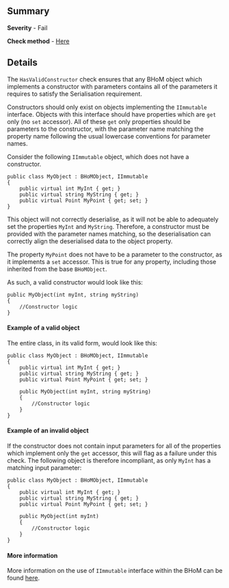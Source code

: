 ## Summary

**Severity** - Fail

**Check method** - [Here](https://github.com/BHoM/Test_Toolkit/blob/master/CodeComplianceTest_Engine/Query/Checks/HasValidConstructor.cs)

## Details

The `HasValidConstructor` check ensures that any BHoM object which implements a constructor with parameters contains all of the parameters it requires to satisfy the Serialisation requirement.

Constructors should only exist on objects implementing the `IImmutable` interface. Objects with this interface should have properties which are `get` only (no `set` accessor). All of these `get` only properties should be parameters to the constructor, with the parameter name matching the property name following the usual lowercase conventions for parameter names.

Consider the following `IImmutable` object, which does not have a constructor.

```
public class MyObject : BHoMObject, IImmutable
{
    public virtual int MyInt { get; }
    public virtual string MyString { get; }
    public virtual Point MyPoint { get; set; }
}
```

This object will not correctly deserialise, as it will not be able to adequately set the properties `MyInt` and `MyString`. Therefore, a constructor must be provided with the parameter names matching, so the deserialisation can correctly align the deserialised data to the object property.

The property `MyPoint` does not have to be a parameter to the constructor, as it implements a `set` accessor. This is true for any property, including those inherited from the base `BHoMObject`.

As such, a valid constructor would look like this:

```
public MyObject(int myInt, string myString)
{
    //Constructor logic
}
```

#### Example of a valid object

The entire class, in its valid form, would look like this:

```
public class MyObject : BHoMObject, IImmutable
{
    public virtual int MyInt { get; }
    public virtual string MyString { get; }
    public virtual Point MyPoint { get; set; }

    public MyObject(int myInt, string myString)
    {
        //Constructor logic
    }
}
```

#### Example of an invalid object

If the constructor does not contain input parameters for all of the properties which implement only the `get` accessor, this will flag as a failure under this check. The following object is therefore incompliant, as only `MyInt` has a matching input parameter:

```
public class MyObject : BHoMObject, IImmutable
{
    public virtual int MyInt { get; }
    public virtual string MyString { get; }
    public virtual Point MyPoint { get; set; }

    public MyObject(int myInt)
    {
        //Constructor logic
    }
}
```

#### More information

More information on the use of `IImmutable` interface within the BHoM can be found [here](/The-IImmutable-interface).